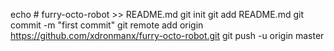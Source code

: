 echo # furry-octo-robot >> README.md
git init
git add README.md
git commit -m "first commit"
git remote add origin https://github.com/xdronmanx/furry-octo-robot.git
git push -u origin master
